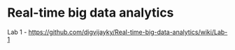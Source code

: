 # Real-time big data analytics

Lab 1 -   https://github.com/digvijayky/Real-time-big-data-analytics/wiki/Lab-1

